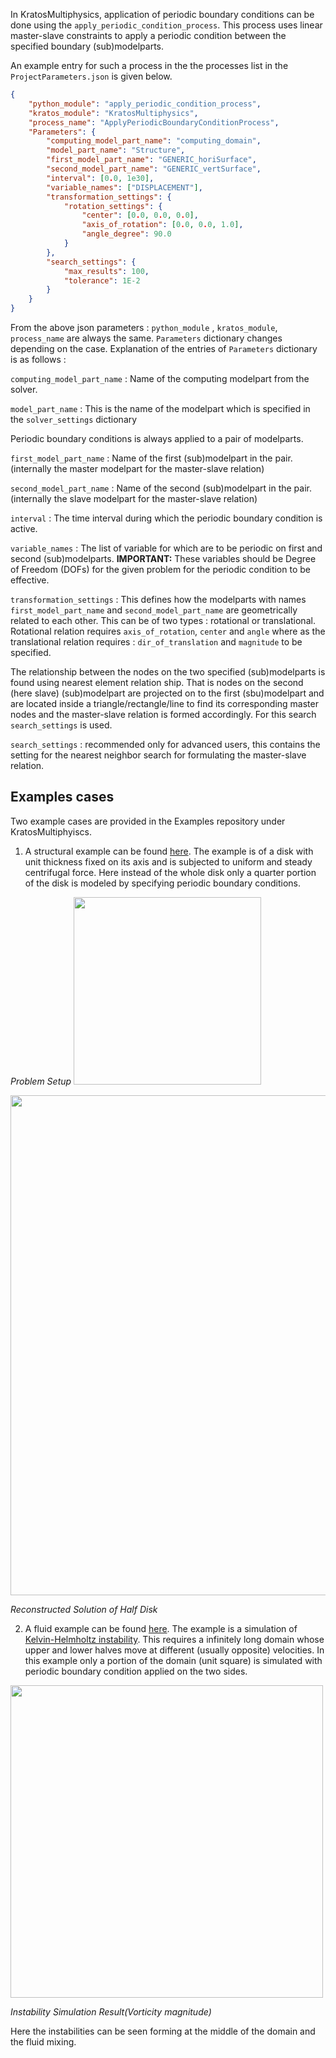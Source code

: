 In KratosMultiphysics, application of periodic boundary conditions can be done using the `apply_periodic_condition_process`. This process uses linear master-slave constraints to apply a periodic condition between the specified boundary (sub)modelparts. 

An example entry for such a process in the the processes list in the `ProjectParameters.json` is given below. 

```json
{
    "python_module": "apply_periodic_condition_process",
    "kratos_module": "KratosMultiphysics",
    "process_name": "ApplyPeriodicBoundaryConditionProcess",
    "Parameters": {
        "computing_model_part_name": "computing_domain",
        "model_part_name": "Structure",
        "first_model_part_name": "GENERIC_horiSurface",
        "second_model_part_name": "GENERIC_vertSurface",
        "interval": [0.0, 1e30],
        "variable_names": ["DISPLACEMENT"],
        "transformation_settings": {
            "rotation_settings": {
                "center": [0.0, 0.0, 0.0],
                "axis_of_rotation": [0.0, 0.0, 1.0],
                "angle_degree": 90.0
            }
        },
        "search_settings": {
            "max_results": 100,
            "tolerance": 1E-2
        }
    }
}
```
From the above json parameters :  `python_module` , `kratos_module`, `process_name` are always the same.
`Parameters` dictionary changes depending on the case. Explanation of the entries of `Parameters` dictionary is as follows : 

`computing_model_part_name` : Name of the computing modelpart from the solver.

`model_part_name` : This is the name of the modelpart which is specified in the `solver_settings` dictionary

Periodic boundary conditions is always applied to a pair of modelparts.

`first_model_part_name` : Name of the first (sub)modelpart in the pair. (internally the master modelpart for the master-slave relation)

`second_model_part_name` : Name of the second (sub)modelpart in the pair. (internally the slave modelpart for the master-slave relation)

`interval` : The time interval during which the periodic boundary condition is active.

`variable_names` : The list of variable for which are to be periodic on first and second (sub)modelparts. **IMPORTANT:** These variables should be Degree of Freedom (DOFs) for the given problem for the periodic condition to be effective.

`transformation_settings` : This defines how the modelparts with names `first_model_part_name` and `second_model_part_name` are geometrically related to each other. This can be of two types : rotational or translational. Rotational relation requires  `axis_of_rotation`, `center` and `angle` where as the translational relation requires : `dir_of_translation` and `magnitude` to be specified. 

The relationship between the nodes on the two specified (sub)modelparts is found using nearest element relation ship. That is nodes on the second (here slave) (sub)modelpart are projected on to the first (sbu)modelpart and are located inside a triangle/rectangle/line to find its corresponding master nodes and the master-slave relation is formed accordingly. For this search `search_settings` is used. 

`search_settings` : recommended only for advanced users, this contains the setting for the nearest neighbor search for formulating the master-slave relation. 

## Examples cases 

Two example cases are provided in the Examples repository under KratosMultiphyiscs. 
1.  A structural example can be found [here](https://github.com/KratosMultiphysics/Examples/tree/master/structural_mechanics/use_cases/periodic_bc_example). The example is of a disk with unit thickness fixed on its axis and is subjected to uniform and steady centrifugal force. Here instead of the whole disk only a quarter portion of the disk is modeled by specifying periodic boundary conditions.

_Problem Setup_
<img src="https://github.com/KratosMultiphysics/Examples/blob/master/structural_mechanics/use_cases/periodic_bc_example/data/centrifugal_force_vectors.jpg" width="300">


<img src="https://github.com/KratosMultiphysics/Examples/blob/master/structural_mechanics/use_cases/periodic_bc_example/data/result_periodic_viz.jpg" width="800">

_Reconstructed Solution of Half Disk_


2.  A fluid example can be found [here](https://github.com/KratosMultiphysics/Examples/tree/master/fluid_dynamics/use_cases/kelvin_helmholtz_instability). The example is a simulation of [Kelvin-Helmholtz instability](https://en.wikipedia.org/wiki/Kelvin%E2%80%93Helmholtz_instability). This requires a infinitely long domain whose upper and lower halves move at different (usually opposite) velocities. In this example only a portion of the domain (unit square) is simulated with periodic boundary condition applied on the two sides.

<img src="https://github.com/KratosMultiphysics/Examples/blob/master/fluid_dynamics/use_cases/kelvin_helmholtz_instability/data/result_viz_with_more_eddies.gif" width="500">

_Instability Simulation Result(Vorticity magnitude)_

Here the instabilities can be seen forming at the middle of the domain and the fluid mixing.
